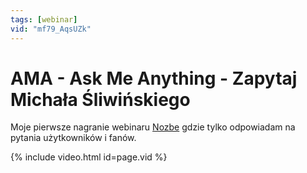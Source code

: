```yaml
---
tags: [webinar]
vid: "mf79_AqsUZk"
---
```


# AMA - Ask Me Anything - Zapytaj Michała Śliwińskiego

Moje pierwsze nagranie webinaru [Nozbe][n] gdzie tylko odpowiadam na pytania użytkowników i fanów.

{% include video.html id=page.vid %}

<!--More-->


[n]: https://nozbe.com/